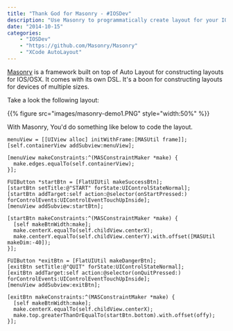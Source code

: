 ```yaml
---
title: "Thank God for Masonry - #IOSDev"
description: "Use Masonry to programmatically create layout for your IOS apps superfast!"
date: "2014-10-15"
categories:
    - "IOSDev"
    - "https://github.com/Masonry/Masonry"
    - "XCode AutoLayout"
---
```

[Masonry](https://github.com/Masonry/Masonry) is a framework built on top of Auto Layout for constructing layouts for IOS/OSX. It comes with its own DSL. It's a boon for constructing layouts for devices of multiple sizes.

Take a look the following layout:

{{% figure src="images/masonry-demo1.PNG" style="width:50%" %}}

With Masonry, You'd do something like below to code the layout.

```
menuView = [[UIView alloc] initWithFrame:[MASUtil frame]];
[self.containerView addSubview:menuView];

[menuView makeConstraints:^(MASConstraintMaker *make) {
  make.edges.equalTo(self.containerView);
}];

FUIButton *startBtn = [FlatUIUtil makeSuccessBtn];
[startBtn setTitle:@"START" forState:UIControlStateNormal];
[startBtn addTarget:self action:@selector(onStartPressed:) forControlEvents:UIControlEventTouchUpInside];
[menuView addSubview:startBtn];

[startBtn makeConstraints:^(MASConstraintMaker *make) {
  [self makeBtnWidth:make];
  make.centerX.equalTo(self.childView.centerX);
  make.centerY.equalTo(self.childView.centerY).with.offset([MASUtil makeDim:-40]);
}];

FUIButton *exitBtn = [FlatUIUtil makeDangerBtn];
[exitBtn setTitle:@"QUIT" forState:UIControlStateNormal];
[exitBtn addTarget:self action:@selector(onQuitPressed:) forControlEvents:UIControlEventTouchUpInside];
[menuView addSubview:exitBtn];

[exitBtn makeConstraints:^(MASConstraintMaker *make) {
  [self makeBtnWidth:make];
  make.centerX.equalTo(self.childView.centerX);
  make.top.greaterThanOrEqualTo(startBtn.bottom).with.offset(offy);
}];
```
